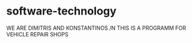 # software-technology
WE ARE DIMITRIS AND KONSTANTINOS 
/N THIS IS A PROGRAMM FOR VEHICLE REPAIR SHOPS
